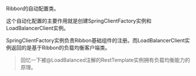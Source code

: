 Ribbon的自动配置类。

这个自动化配置的主要作用就是创建SpringClientFactory实例和LoadBalancerClient实例。

SpringClientFactory实例负责Ribbon基础组件的注册。而LoadBalancerClient实例返回的是基于Ribbon的负载均衡客户端类。

> 回忆一下被@LoadBalanced注解的RestTemplate实例拥有负载均衡能力的原理。


